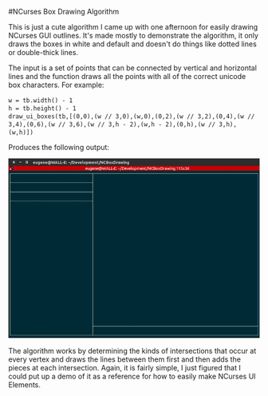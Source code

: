#NCurses Box Drawing Algorithm

This is just a cute algorithm I came up with one afternoon for easily drawing NCurses GUI outlines. It's made mostly to demonstrate the algorithm, it only draws the boxes in white and default and doesn't do things like dotted lines or double-thick lines.

The input is a set of points that can be connected by vertical and horizontal lines and the function draws all the points with all of the correct unicode box characters. For example:
```
w = tb.width() - 1
h = tb.height() - 1
draw_ui_boxes(tb,[(0,0),(w // 3,0),(w,0),(0,2),(w // 3,2),(0,4),(w // 3,4),(0,6),(w // 3,6),(w // 3,h - 2),(w,h - 2),(0,h),(w // 3,h),(w,h)])
```

Produces the following output:

![Drawn UI](Result.png)

The algorithm works by determining the kinds of intersections that occur at every vertex and draws the lines between them first and then adds the pieces at each intersection. Again, it is fairly simple, I just figured that I could put up a demo of it as a reference for how to easily make NCurses UI Elements.
